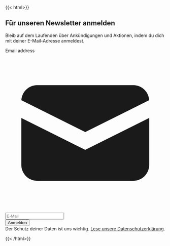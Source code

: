 ---
---
{{< html>}}
<section class="bg-white">
  <div class="py-8 px-4 mx-auto max-w-screen-xl lg:py-16 lg:px-6">
      <div class="mx-auto max-w-screen-md sm:text-center">
          <h2 class="mb-4 text-3xl tracking-tight font-extrabold sm:text-4xl ">Für unseren Newsletter anmelden</h2>
          <p class="mx-auto mb-8 max-w-2xl font-light text-gray-500 md:mb-12 sm:text-xl ">Bleib auf dem Laufenden über Ankündigungen und Aktionen, indem du dich mit deiner E-Mail-Adresse anmeldest.</p>
          <form method="post" action="https://listmonk.kjg-dossenheim.org/subscription/form">
              <div class="items-center mx-auto mb-3 space-y-4 max-w-screen-sm sm:flex sm:space-y-0">
                  <div class="relative w-full">
                      <label for="email" class="hidden mb-2 text-sm font-medium ">Email address</label>
                      <div class="flex absolute inset-y-0 left-0 items-center pl-3 pointer-events-none">
                          <svg class="w-5 h-5 text-gray-500 " fill="currentColor" viewBox="0 0 20 20" xmlns="http://www.w3.org/2000/svg"><path d="M2.003 5.884L10 9.882l7.997-3.998A2 2 0 0016 4H4a2 2 0 00-1.997 1.884z"></path><path d="M18 8.118l-8 4-8-4V14a2 2 0 002 2h12a2 2 0 002-2V8.118z"></path></svg>
                      </div>
                      <input class="block p-3 pl-10 w-full text-sm text-gray-900 bg-gray-50 rounded-lg border border-gray-300 sm:rounded-none sm:rounded-l-lg focus:ring-primary-500 focus:border-primary-500" type="email" name="email" required placeholder="E-Mail" />
                      <input type="hidden" name="l" checked value="2c5ab757-4c34-4017-a069-4b4a3b3168fd" />
                  </div>
                  <div>
                      <button type="submit" class="py-3 px-5 w-full text-sm font-medium text-center text-white rounded-lg border cursor-pointer bg-primary-500 border-primary-400 sm:rounded-none sm:rounded-r-lg hover:bg-primary-600 focus:ring-4 focus:ring-primary-300">Anmelden</button>
                  </div>
              </div>
              <div class="mx-auto max-w-screen-sm text-sm text-center text-gray-500 newsletter-form-footer ">Der Schutz deiner Daten ist uns wichtig. <a href="/datenschutz" class="font-medium text-primary-500 hover:underline">Lese unsere Datenschutzerklärung</a>.</div>
          </form>
      </div>
  </div>
</section>
{{< /html>}}